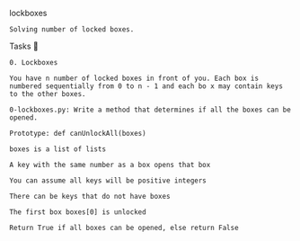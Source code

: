 lockboxes

    Solving number of locked boxes.

Tasks 📃

    0. Lockboxes

    You have n number of locked boxes in front of you. Each box is numbered sequentially from 0 to n - 1 and each bo x may contain keys to the other boxes.

    0-lockboxes.py: Write a method that determines if all the boxes can be opened.

    Prototype: def canUnlockAll(boxes)

    boxes is a list of lists

    A key with the same number as a box opens that box

    You can assume all keys will be positive integers

    There can be keys that do not have boxes

    The first box boxes[0] is unlocked

    Return True if all boxes can be opened, else return False

